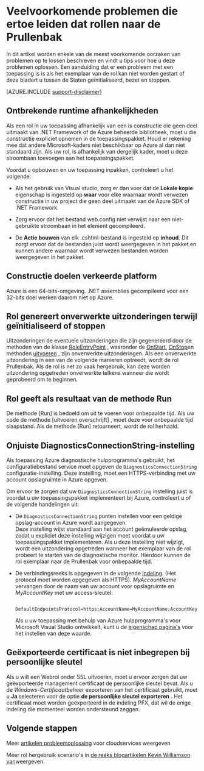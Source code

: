 <properties
   pageTitle="Veelvoorkomende oorzaken van Cloudservice rollen hergebruik | Microsoft Azure"
   description="De rol van een cloud-service die ineens wordt herhaald, kan leiden tot aanzienlijk downtime. Hier volgen enkele veelvoorkomende problemen die ertoe leiden dat rollen gerecycled, waarmee u downtime reduceren."
   services="cloud-services"
   documentationCenter=""
   authors="simonxjx"
   manager="felixwu"
   editor=""
   tags="top-support-issue"/>
<tags
   ms.service="cloud-services"
   ms.devlang="na"
   ms.topic="article"
   ms.tgt_pltfrm="na"
   ms.workload="tbd"
   ms.date="09/02/2016"
   ms.author="v-six" />

# <a name="common-issues-that-cause-roles-to-recycle"></a>Veelvoorkomende problemen die ertoe leiden dat rollen naar de Prullenbak

In dit artikel worden enkele van de meest voorkomende oorzaken van problemen op te lossen beschreven en vindt u tips voor hoe u deze problemen oplossen. Een aanduiding dat er een probleem met een toepassing is is als het exemplaar van de rol kan niet worden gestart of deze bladert u tussen de Staten geïnitialiseerd, bezet en stoppen.

[AZURE.INCLUDE [support-disclaimer](../../includes/support-disclaimer.md)]

## <a name="missing-runtime-dependencies"></a>Ontbrekende runtime afhankelijkheden

Als een rol in uw toepassing afhankelijk van een is constructie die geen deel uitmaakt van .NET Framework of de Azure beheerde bibliotheek, moet u die constructie expliciet opnemen in de toepassingspakket. Houd er rekening mee dat andere Microsoft-kaders niet beschikbaar op Azure al dan niet standaard zijn. Als uw rol, is afhankelijk van dergelijk kader, moet u deze stroombaan toevoegen aan het toepassingspakket.

Voordat u opbouwen en uw toepassing inpakken, controleert u het volgende:

- Als het gebruik van Visual studio, zorg er dan voor dat de **Lokale kopie** eigenschap is ingesteld op **waar** voor elke waarnaar wordt verwezen constructie in uw project die geen deel uitmaakt van de Azure SDK of .NET Framework.

- Zorg ervoor dat het bestand web.config niet verwijst naar een niet-gebruikte stroombaan in het element gecompileerd.

- De **Actie bouwen** van elk .cshtml-bestand is ingesteld op **inhoud**. Dit zorgt ervoor dat de bestanden juist wordt weergegeven in het pakket en kunnen andere waarnaar wordt verwezen bestanden worden weergegeven in het pakket.

## <a name="assembly-targets-wrong-platform"></a>Constructie doelen verkeerde platform

Azure is een 64-bits-omgeving. .NET assemblies gecompileerd voor een 32-bits doel werken daarom niet op Azure.

## <a name="role-throws-unhandled-exceptions-while-initializing-or-stopping"></a>Rol genereert onverwerkte uitzonderingen terwijl geïnitialiseerd of stoppen

Uitzonderingen de eventuele uitzonderingen die zijn gegenereerd door de methoden van de klasse [RoleEntryPoint] , waaronder de [OnStart], [OnStop]en methoden [uitvoeren] , zijn onverwerkte uitzonderingen. Als een onverwerkte uitzondering in een van de volgende manieren optreedt, wordt de rol Prullenbak. Als de rol is net zo vaak hergebruik, kan deze worden uitzondering opgetreden onverwerkte telkens wanneer die wordt geprobeerd om te beginnen.

## <a name="role-returns-from-run-method"></a>Rol geeft als resultaat van de methode Run

De methode [Run] is bedoeld om uit te voeren voor onbepaalde tijd. Als uw code de methode [uitvoeren overschrijft] , moet deze voor onbepaalde tijd slaapstand. Als de methode [Run] retourneert, wordt de rol herhaald.

## <a name="incorrect-diagnosticsconnectionstring-setting"></a>Onjuiste DiagnosticsConnectionString-instelling

Als toepassing Azure diagnostische hulpprogramma's gebruikt, het configuratiebestand service moet opgeven de `DiagnosticsConnectionString` configuratie-instelling. Deze instelling, moet een HTTPS-verbinding met uw account opslagruimte in Azure opgeven.

Om ervoor te zorgen dat uw `DiagnosticsConnectionString` instelling juist is voordat u uw toepassingspakket implementeert bij Azure, controleert u of de volgende handelingen uit:  

- De `DiagnosticsConnectionString` punten instellen voor een geldige opslag-account in Azure wordt aangegeven.  
  Deze instelling wijst standaard aan het account geëmuleerde opslag, zodat u expliciet deze instelling wijzigen moet voordat u uw toepassingspakket implementeren. Als u deze instelling niet wijzigt, wordt een uitzondering opgetreden wanneer het exemplaar van de rol probeert te starten van de diagnostische monitor. Hierdoor kunnen de rol exemplaar naar de Prullenbak voor onbepaalde tijd.

- De verbindingsreeks is opgegeven in de volgende [indeling](../storage/storage-configure-connection-string.md). (Het protocol moet worden opgegeven als HTTPS). *MyAccountName* vervangen door de naam van uw account voor opslagruimte en *MyAccountKey* met uw access-sleutel:    

        DefaultEndpointsProtocol=https;AccountName=MyAccountName;AccountKey=MyAccountKey

  Als u uw toepassing met behulp van Azure hulpprogramma's voor Microsoft Visual Studio ontwikkelt, kunt u de [eigenschap pagina's](https://msdn.microsoft.com/library/ee405486) voor het instellen van deze waarde.

## <a name="exported-certificate-does-not-include-private-key"></a>Geëxporteerde certificaat is niet inbegrepen bij persoonlijke sleutel

Als u wilt een Webrol onder SSL uitvoeren, moet u ervoor zorgen dat uw geëxporteerde management certificaat de persoonlijke sleutel bevat. Als u de *Windows-Certificaatbeheer* exporteren van het certificaat gebruikt, moet u **Ja** selecteren voor de optie **de persoonlijke sleutel exporteren** . Het certificaat moet worden geëxporteerd in de indeling PFX, dat wil de enige indeling die momenteel worden ondersteund zeggen.

## <a name="next-steps"></a>Volgende stappen

Meer [artikelen probleemoplossing](https://azure.microsoft.com/documentation/articles/?tag=top-support-issue&product=cloud-services) voor cloudservices weergeven

Meer rol hergebruik scenario's in [de reeks blogartikelen Kevin Williamson van](http://blogs.msdn.com/b/kwill/archive/2013/08/09/windows-azure-paas-compute-diagnostics-data.aspx)weergeven.

[RoleEntryPoint]: https://msdn.microsoft.com/library/microsoft.windowsazure.serviceruntime.roleentrypoint.aspx
[OnStart]: https://msdn.microsoft.com/library/microsoft.windowsazure.serviceruntime.roleentrypoint.onstart.aspx
[OnStop]: https://msdn.microsoft.com/library/microsoft.windowsazure.serviceruntime.roleentrypoint.onstop.aspx
[Uitvoeren]: https://msdn.microsoft.com/library/microsoft.windowsazure.serviceruntime.roleentrypoint.run.aspx
